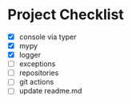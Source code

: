 # Project Checklist

- [x] console via typer
- [x] mypy
- [x] logger
- [ ] exceptions
- [ ] repositories
- [ ] git actions
- [ ] update readme.md
